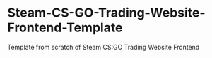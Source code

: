 # Steam-CS-GO-Trading-Website-Frontend-Template
Template from scratch of Steam CS:GO Trading Website Frontend
